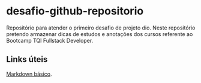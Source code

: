 # desafio-github-repositorio
Repositório para atender o primeiro desafio de projeto dio.
Neste repositório pretendo armazenar dicas de estudos e anotações dos cursos referente ao Bootcamp TQI Fullstack Developer.

## Links úteis
[Markdown básico](https://www.markdownguide.org/basic-syntax/).